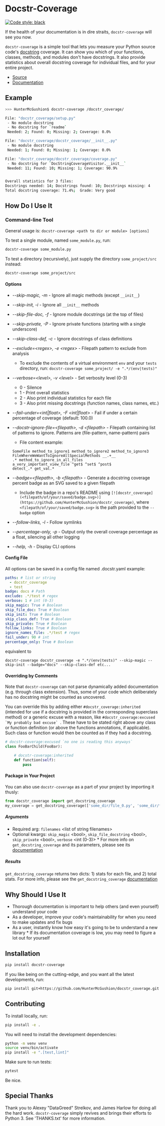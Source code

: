 # Docstr-Coverage

[![Code style: black](https://img.shields.io/badge/code%20style-black-000000.svg)](https://github.com/psf/black)

If the health of your documentation is in dire straits, `docstr-coverage` will see you now.

`docstr-coverage` is a simple tool that lets you measure your Python source code's
[docstring](http://www.python.org/dev/peps/pep-0257/#what-is-a-docstring) coverage. It can show you which of your functions,
classes, methods, and modules don't have docstrings. It also provide statistics about overall docstring coverage for individual
files, and for your entire project.

- [Source](https://github.com/HunterMcGushion/docstr_coverage)
- [Documentation](https://docstr-coverage.readthedocs.io/en/latest/api_essentials.html)

## Example

```bash
>>> HunterMcGushion$ docstr-coverage /docstr_coverage/

File: "docstr_coverage/setup.py"
 - No module docstring
 - No docstring for `readme`
 Needed: 2; Found: 0; Missing: 2; Coverage: 0.0%

File: "docstr_coverage/docstr_coverage/__init__.py"
 - No module docstring
 Needed: 1; Found: 0; Missing: 1; Coverage: 0.0%

File: "docstr_coverage/docstr_coverage/coverage.py"
 - No docstring for `DocStringCoverageVisitor.__init__`
 Needed: 11; Found: 10; Missing: 1; Coverage: 90.9%


Overall statistics for 3 files:
Docstrings needed: 14; Docstrings found: 10; Docstrings missing: 4
Total docstring coverage: 71.4%;  Grade: Very good
```

## How Do I Use It

### Command-line Tool

General usage is: `docstr-coverage <path to dir or module> [options]`

To test a single module, named `some_module.py`, run:

```bash
docstr-coverage some_module.py
```

To test a directory (recursively), just supply the directory `some_project/src` instead:

```bash
docstr-coverage some_project/src
```

#### Options

- _--skip-magic, -m_ - Ignore all magic methods (except `__init__`)
- _--skip-init, -i_ - Ignore all `__init__` methods
- _--skip-file-doc, -f_ - Ignore module docstrings (at the top of files)
- _--skip-private, -P_ - Ignore private functions (starting with a single underscore)
- _--skip-class-def, -c_ - Ignore docstrings of class definitions
- _--exclude=\<regex\>, -e \<regex\>_ - Filepath pattern to exclude from analysis
  - To exclude the contents of a virtual environment `env` and your `tests` directory, run:
  ```docstr-coverage some_project/ -e ".*/(env|tests)"```
- _--verbose=\<level\>, -v \<level\>_ - Set verbosity level (0-3)
  - 0 - Silence
  - 1 - Print overall statistics
  - 2 - Also print individual statistics for each file
  - 3 - Also print missing docstrings (function names, class names, etc.)
- _--fail-under=<int|float>, -F <int|float>_ - Fail if under a certain percentage of coverage (default: 100.0)
- _--docstr-ignore-file=\<filepath\>, -d \<filepath\>_ - Filepath containing list of patterns to ignore. Patterns are (file-pattern, name-pattern) pairs
  - File content example:

  ```
  SomeFile method_to_ignore1 method_to_ignore2 method_to_ignore3
  FileWhereWeWantToIgnoreAllSpecialMethods __.+__
  .* method_to_ignore_in_all_files
  a_very_important_view_file ^get$ ^set$ ^post$
  detect_.* get_val.*
  ```
- _--badge=\<filepath\>, -b \<filepath\>_ - Generate a docstring coverage percent badge as an SVG saved to a given filepath
  - Include the badge in a repo's README using 
  ```[![docstr_coverage](<filepath/of/your/saved/badge.svg>)](https://github.com/HunterMcGushion/docstr_coverage)```,
  where `<filepath/of/your/saved/badge.svg>` is the path provided to the `--badge` option
- _--follow-links, -l_ - Follow symlinks
- _--percentage-only, -p_ - Output only the overall coverage percentage as a float, silencing all other logging
- _--help, -h_ - Display CLI options

#### Config File
All options can be saved in a config file named .docstr.yaml
example:
```yaml
paths: # list or string
  - docstr_coverage
  - test
badge: docs # Path
exclude: .*/test # regex
verbose: 1 # int (0-3)
skip_magic: True # Boolean
skip_file_doc: True # Boolean
skip_init: True # Boolean
skip_class_def: True # Boolean
skip_private: True # Boolean
follow_links: True # Boolean
ignore_names_file: .*/test # regex
fail_under: 90 # int 
percentage_only: True # Boolean

```
equivalent to
```
docstr-coverage docstr_coverage -e ".*/(env|tests)" --skip-magic --skip-init --badge="docs" --skip-class-def etc...
```
#### Overriding by Comments
Note that `docstr-coverage` can not parse 
dynamically added documentation (e.g. through class extension).
Thus, some of your code which deliberately has no docstring might be counted as uncovered.

You can override this by adding either ```#docstr_coverage:inherited``` 
(intended for use if a docstring is provided in the corresponding superclass method)
or a generic excuse with a reason, like ```#docstr_coverage:excused `My probably bad excuse` ```.
These have to be stated right above any class or function definition 
(or above the functions annotations, if applicable).
Such class or function would then be counted as if they had a docstring.

```python
# docstr-coverage:excused `no one is reading this anyways`
class FooBarChild(FooBar):

    # docstr-coverage:inherited
    def function(self):
        pass
```

#### Package in Your Project

You can also use `docstr-coverage` as a part of your project by importing it thusly:

```python
from docstr_coverage import get_docstring_coverage
my_coverage = get_docstring_coverage(['some_dir/file_0.py', 'some_dir/file_1.py'])
```

##### Arguments

- Required arg: `filenames` \<list of string filenames\>
- Optional kwargs: `skip_magic` \<bool\>, `skip_file_docstring` \<bool\>, `skip_private` \<bool\>, `verbose` \<int (0-3)\> \* For more info on `get_docstring_coverage` and its parameters, please see its [documentation](https://docstr-coverage.readthedocs.io/en/latest/api_essentials.html#get-docstring-coverage)

##### Results

`get_docstring_coverage` returns two dicts: 1) stats for each file, and 2) total stats.
For more info, please see the `get_docstring_coverage` [documentation](https://docstr-coverage.readthedocs.io/en/latest/api_essentials.html#get-docstring-coverage)

## Why Should I Use It

- Thorough documentation is important to help others (and even yourself) understand your code
- As a developer, improve your code's maintainability for when you need to make updates and fix bugs
- As a user, instantly know how easy it's going to be to understand a new library \* If its documentation coverage is low, you may need to figure a lot out for yourself

## Installation

```bash
pip install docstr-coverage
```

If you like being on the cutting-edge, and you want all the latest developments, run:

```bash
pip install git+https://github.com/HunterMcGushion/docstr_coverage.git
```

## Contributing

To install locally, run:

```bash
pip install -e .
```

You will need to install the development dependencies:

```bash
python -m venv venv
source venv/bin/activate
pip install -e ".[test,lint]"
```

Make sure to run tests:

```bash
pytest
```

Be nice.

## Special Thanks

Thank you to Alexey "DataGreed" Strelkov, and James Harlow for doing all the hard work.
`docstr-coverage` simply revives and brings their efforts to Python 3. See 'THANKS.txt' for more information.
